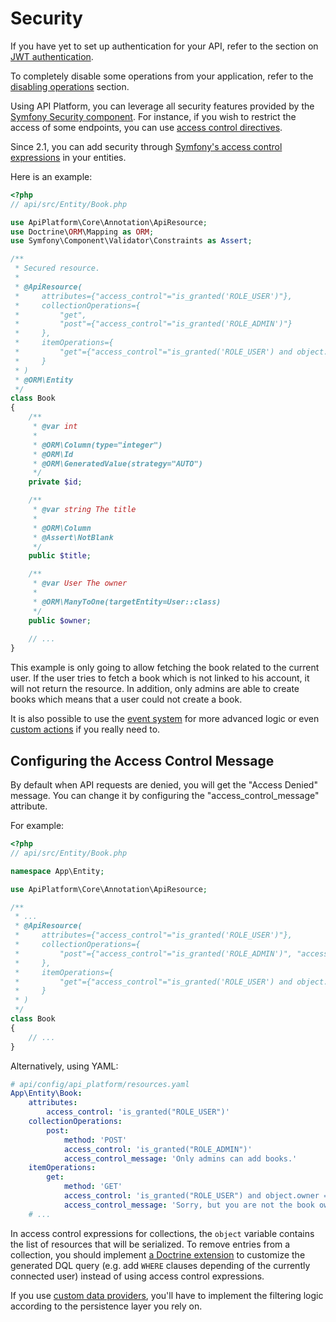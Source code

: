 # Security

If you have yet to set up authentication for your API, refer to the section on [JWT authentication](jwt.md).

To completely disable some operations from your application, refer to the [disabling operations](operations.md#enabling-and-disabling-operations)
section.

Using API Platform, you can leverage all security features provided by the [Symfony Security component](http://symfony.com/doc/current/book/security.html).
For instance, if you wish to restrict the access of some endpoints, you can use [access control directives](http://symfony.com/doc/current/book/security.html#securing-url-patterns-access-control).

Since 2.1, you can add security through [Symfony's access control expressions](https://symfony.com/doc/current/expressions.html#security-complex-access-controls-with-expressions) in your entities.

Here is an example:

```php
<?php
// api/src/Entity/Book.php

use ApiPlatform\Core\Annotation\ApiResource;
use Doctrine\ORM\Mapping as ORM;
use Symfony\Component\Validator\Constraints as Assert;

/**
 * Secured resource.
 *
 * @ApiResource(
 *     attributes={"access_control"="is_granted('ROLE_USER')"},
 *     collectionOperations={
 *         "get",
 *         "post"={"access_control"="is_granted('ROLE_ADMIN')"}
 *     },
 *     itemOperations={
 *         "get"={"access_control"="is_granted('ROLE_USER') and object.owner == user"}
 *     }
 * )
 * @ORM\Entity
 */
class Book
{
    /**
     * @var int
     *
     * @ORM\Column(type="integer")
     * @ORM\Id
     * @ORM\GeneratedValue(strategy="AUTO")
     */
    private $id;

    /**
     * @var string The title
     *
     * @ORM\Column
     * @Assert\NotBlank
     */
    public $title;

    /**
     * @var User The owner
     *
     * @ORM\ManyToOne(targetEntity=User::class)
     */
    public $owner;
    
    // ...
}
```

This example is only going to allow fetching the book related to the current user. If the user tries to fetch a book which is not
linked to his account, it will not return the resource. In addition, only admins are able to create books which means
that a user could not create a book.

It is also possible to use the [event system](events.md) for more advanced logic or even [custom actions](operations.md#creating-custom-operations-and-controllers)
if you really need to.

## Configuring the Access Control Message

By default when API requests are denied, you will get the "Access Denied" message.
You can change it by configuring the "access\_control\_message" attribute.

For example:

```php
<?php
// api/src/Entity/Book.php

namespace App\Entity;

use ApiPlatform\Core\Annotation\ApiResource;

/**
 * ...
 * @ApiResource(
 *     attributes={"access_control"="is_granted('ROLE_USER')"},
 *     collectionOperations={
 *         "post"={"access_control"="is_granted('ROLE_ADMIN')", "access_control_message"="Only admins can add books."}
 *     },
 *     itemOperations={
 *         "get"={"access_control"="is_granted('ROLE_USER') and object.owner == user", "access_control_message"="Sorry, but you are not the book owner."}
 *     }
 * )
 */
class Book
{
    // ...
}
```

Alternatively, using YAML:

```yaml
# api/config/api_platform/resources.yaml
App\Entity\Book:
    attributes:
        access_control: 'is_granted("ROLE_USER")'
    collectionOperations:
        post:
            method: 'POST'
            access_control: 'is_granted("ROLE_ADMIN")'
            access_control_message: 'Only admins can add books.'
    itemOperations:
        get:
            method: 'GET'
            access_control: 'is_granted("ROLE_USER") and object.owner == user'
            access_control_message: 'Sorry, but you are not the book owner.'
    # ...
```

In access control expressions for collections, the `object` variable contains the list of resources that will be serialized.
To remove entries from a collection, you should implement [a Doctrine extension](extensions.md) to customize the generated DQL query (e.g. add `WHERE` clauses depending of the currently connected user) instead of using access control expressions.

If you use [custom data providers](data-providers.md), you'll have to implement the filtering logic according to the persistence layer you rely on.
